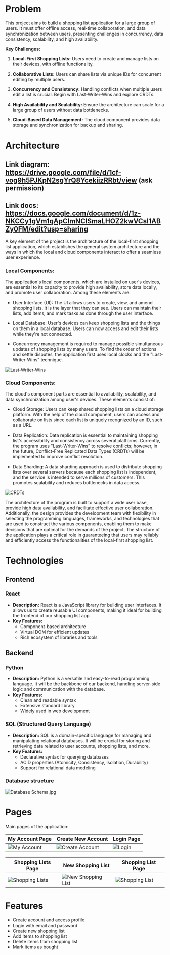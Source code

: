 # Problem

This project aims to build a shopping list application for a large group of users. It must offer offline access, real-time collaboration, and data synchronization between users, presenting challenges in concurrency, data consistency, scalability, and high availability.

**Key Challenges:**

1. **Local-First Shopping Lists:** Users need to create and manage lists on their devices, with offline functionality.

2. **Collaborative Lists:** Users can share lists via unique IDs for concurrent editing by multiple users.

3. **Concurrency and Consistency:** Handling conflicts when multiple users edit a list is crucial. Begin with Last-Writer-Wins and explore CRDTs.

4. **High Availability and Scalability:** Ensure the architecture can scale for a large group of users without data bottlenecks.

5. **Cloud-Based Data Management:** The cloud component provides data storage and synchronization for backup and sharing.


# Architecture

## Link diagram: https://drive.google.com/file/d/1cf-vog9h5PJKpN2sgYrQ8YcekiizRRbt/view (ask permission)

## Link docs: https://docs.google.com/document/d/1z-NKCCy1gVm1qApClmNClSmaLHOZ2kwVCsl1ABZy0FM/edit?usp=sharing

A key element of the project is the architecture of the local-first shopping list application, which establishes the general system architecture and the ways in which the local and cloud components interact to offer a seamless user experience.

### Local Components:

The application's local components, which are installed on user's devices, are essential to its capacity to provide high availability, store data locally, and promote user collaboration. Among these elements are:

* User Interface (UI): The UI allows users to create, view, and amend shopping lists. It is the layer that they can see. Users can maintain their lists, add items, and mark tasks as done through the user interface.

* Local Database: User's devices can keep shopping lists and the things on them in a local database. Users can now access and edit their lists while they're not connected.

* Concurrency management is required to manage possible simultaneous updates of shopping lists by many users. To find the order of actions and settle disputes, the application first uses local clocks and the "Last-Writer-Wins" technique.

![Last-Writer-Wins](diagrams/lww.png)

### Cloud Components:

The cloud's component parts are essential to availability, scalability, and data synchronization among user's devices. These elements consist of:

* Cloud Storage: Users can keep shared shopping lists on a cloud storage platform. With the help of the cloud component, users can access and collaborate on lists since each list is uniquely recognized by an ID, such as a URL.

* Data Replication: Data replication is essential to maintaining shopping list's accessibility and consistency across several platforms. Currently, the program uses "Last-Writer-Wins" to resolve conflicts; however, in the future, Conflict-Free Replicated Data Types (CRDTs) will be implemented to improve conflict resolution.

* Data Sharding: A data sharding approach is used to distribute shopping lists over several servers because each shopping list is independent, and the service is intended to serve millions of customers. This promotes scalability and reduces bottlenecks in data access.

![CRDTs](diagrams/crdt.png)

The architecture of the program is built to support a wide user base, provide high data availability, and facilitate effective user collaboration. Additionally, the design provides the development team with flexibility in selecting the programming languages, frameworks, and technologies that are used to construct the various components, enabling them to make decisions that are optimal for the demands of the project. The structure of the application plays a critical role in guaranteeing that users may reliably and efficiently access the functionalities of the local-first shopping list.

# Technologies
## Frontend
### React
- **Description:** React is a JavaScript library for building user interfaces. It allows us to create reusable UI components, making it ideal for building the frontend of our shopping list app.
- **Key Features:**
  - Component-based architecture
  - Virtual DOM for efficient updates
  - Rich ecosystem of libraries and tools

## Backend
### Python
- **Description:** Python is a versatile and easy-to-read programming language. It will be the backbone of our backend, handling server-side logic and communication with the database.
- **Key Features:**
  - Clean and readable syntax
  - Extensive standard library
  - Widely used in web development

### SQL (Structured Query Language)
- **Description:** SQL is a domain-specific language for managing and manipulating relational databases. It will be crucial for storing and retrieving data related to user accounts, shopping lists, and more.
- **Key Features:**
  - Declarative syntax for querying databases
  - ACID properties (Atomicity, Consistency, Isolation, Durability)
  - Support for relational data modeling
  
### Database structure

![Database Schema.jpg](diagrams/ClassesUML.jpg)

# Pages

Main pages of the application:

| My Account Page| Create New Account | Login Page | 
|---|---|---|
|![My Account](pages/my_account.png) |![Create Account](pages/create_account.png)  | ![Login](pages/login.png)  | 

| Shopping Lists Page | New Shopping List | Shopping List Page|
|---|---|---|
| ![Shopping Lists](pages/shopping_lists.png)| ![New Shopping List](pages/new_list.png)|![Shopping List](pages/shopping_list.png) |

# Features

- Create account and access profile
- Login with email and password
- Create new shopping list
- Add items to shopping list
- Delete items from shopping list
- Mark items as bought
